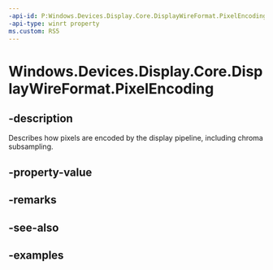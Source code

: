 ```yaml
---
-api-id: P:Windows.Devices.Display.Core.DisplayWireFormat.PixelEncoding
-api-type: winrt property
ms.custom: RS5
---
```


<!-- Property syntax.
public DisplayWireFormatPixelEncoding PixelEncoding { get; }
-->

# Windows.Devices.Display.Core.DisplayWireFormat.PixelEncoding

## -description
Describes how pixels are encoded by the display pipeline, including chroma subsampling.

## -property-value

## -remarks

## -see-also

## -examples
